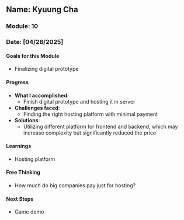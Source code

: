 <!-- Markdown Docs: https://docs.github.com/en/get-started/writing-on-github/getting-started-with-writing-and-formatting-on-github/basic-writing-and-formatting-syntax -->
## Name: Kyuung Cha
### Module: 10

<!-- Repeat the below as needed-->
### Date: [04/28/2025]

#### Goals for this Module
- Finalizing digital prototype

#### Progress
- **What I accomplished**:
  - Finish digital prototype and hosting it in server
- **Challenges faced**:
  - Finding the right hosting platform with minimal payment
- **Solutions**:
  - Utilizing different platform for frontend and backend, which may increase complexity but significantly reduced the price

#### Learnings
- Hosting platform

#### Free Thinking
- How much do big companies pay just for hosting?

#### Next Steps
- Game demo
